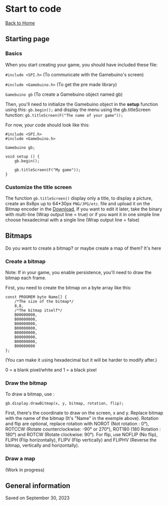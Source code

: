 
# Start to code

[Back to Home](./../../../README.MD)

## Starting page

### Basics

When you start creating your game, you should have included these file:

`#include <SPI.h>` (To communicate with the Gamebuino's screen)

`#include <Gamebuino.h>` (To get the pre made library)

`Gamebuino gb` (To create a Gamebuino object named gb)

Then, you'll need to initialize the Gamebuino object in the **setup** function using this: `gb.begin();` and display the menu using the gb.titleScreen function: `gb.titleScreen(F("The name of your game"));`

For now, your code should look like this:

```
#include <SPI.h>
#include <Gamebuino.h>
 
Gamebuino gb;
 
void setup () {
    gb.begin();
   
    gb.titleScreen(F("My game"));
}
```

### Customize the title screen

The function `gb.titleScreen()` display only a title, to display a picture, create an 8x8px up to 64*30px `PNG/JPG/etc`. file and upload it on the Bitmap encoder in the [Download](./download.md), If you want to edit it later, take the binary with multi-line (Wrap output line = true) or if you want it in one simple line choose hexadecimal with a single line (Wrap output line = false)

## Bitmaps

Do you want to create a bitmap? or maybe create a map of them? It's here

### Create a bitmap

Note: If in your game, you enable persistence, you'll need to draw the bitmap each frame.

First, you need to create the bitmap on a byte array like this:

```
const PROGMEM byte Name[] {
    /*The size of the bitmap*/
    8,8,
    /*The bitmap itself*/
    B00000000,
    B00000000,
    B00000000,
    B00000000,
    B00000000,
    B00000000,
    B00000000,
    B00000000
};
```

(You can make it using hexadecimal but it will be harder to modify after.)

0 = a blank pixel/white and 1 = a black pixel

### Draw the bitmap

To draw a bitmap, use :

```
gb.display.drawBitmap(x, y, bitmap, rotation, flip);
```

First, there's the coordinate to draw on the screen, x and y. Replace bitmap with the name of the bitmap (It's "Name" in the exemple above). Rotation and flip are optional, replace rotation with NOROT (Not rotation : 0°), ROTCCW (Rotate counterclockwise: -90° or 270°), ROT180 (180 Rotation : 180°) and ROTCW (Rotate clockwise: 90°). For flip, use NOFLIP (No flip), FLIPH (Flip horizontally), FLIPV (Flip vertically) and FLIPHV (Reverse the bitmap, vertically and horizontally).

### Draw a map

(Work in progress)

## General information

Saved on September 30, 2023
